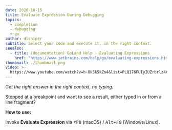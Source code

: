 ```yaml
---
date: 2020-10-15
title: Evaluate Expression During Debugging
topics:
  - completion
  - debugging
  - go
author: dlsniper
subtitle: Select your code and execute it, in the right context.
seealso:
  - title: (documentation) GoLand Help - Evaluating Expressions
    href: "https://www.jetbrains.com/help/go/evaluating-expressions.html"
thumbnail: ./thumbnail.png
video: >-
  https://www.youtube.com/watch?v=h-Ok3k5kZo4&list=PLQ176FUIyIUZrbrlz4AY1V8VzBJKZyVlW&index=47
---
```


_Get the right answer in the right context, no typing._

Stopped at a breakpoint and want to see a result, either typed in or from a line fragment?

**How to use:**

Invoke **Evaluate Expression** via <kbd>⌥F8</kbd> (macOS) / <kbd>Alt+F8</kbd> (Windows/Linux).
